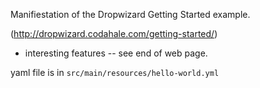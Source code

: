 Manifiestation of the Dropwizard Getting Started example.

(http://dropwizard.codahale.com/getting-started/)
* interesting features -- see end of web page.

yaml file is in `src/main/resources/hello-world.yml`